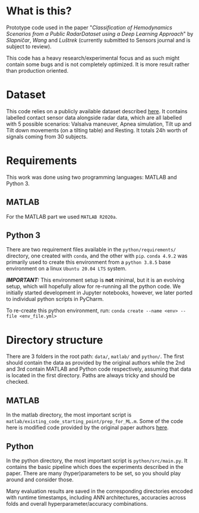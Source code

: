 # What is this?
Prototype code used in the paper "_Classification of Hemodynamics Scenarios from a Public RadarDataset using a Deep Learning Approach_" by _Slapničar_, _Wang_ and _Luštrek_ (currently submitted to Sensors journal and is subject to review).

This code has a heavy research/experimental focus and as such might contain some bugs and is not completely optimized. It is more result rather than production oriented.

# Dataset
This code relies on a publicly available dataset described [here](https://www.nature.com/articles/s41597-020-00629-5). It contains labelled contact sensor data alongside radar data, which are all labelled with 5 possible scenarios: Valsalva maneuver, Apnea simulation, Tilt up and Tilt down movements (on a tilting table) and Resting. It totals 24h worth of signals coming from 30 subjects.

# Requirements
This work was done using two programming languages: MATLAB and Python 3.

## MATLAB
For the MATLAB part we used `MATLAB R2020a`.

## Python 3
There are two requirement files available in the `python/requirements/` directory, one created with `conda`, and the other with `pip`. `conda 4.9.2` was primarily used to create this environment from a `python 3.8.5` base environment on a linux `Ubuntu 20.04 LTS` system.

***IMPORTANT:*** This environment setup is **not** minimal, but it is an evolving setup, which will hopefully allow for re-running all the python code. We initially started development in Jupyter notebooks, however, we later ported to individual python scripts in PyCharm.

To re-create this python environment, run:
`conda create --name <env> --file <env_file.yml>`

# Directory structure
There are 3 folders in the root path: `data/`, `matlab/` and `python/`. The first should contain the data as provided by the original authors while the 2nd and 3rd contain MATLAB and Python code respectively, assuming that data is located in the first directory. Paths are always tricky and should be checked.

## MATLAB
In the matlab directory, the most important script is `matlab/existing_code_starting_point/prep_for_ML.m`. Some of the code here is modified code provided by the original paper authors [here](https://gitlab.com/sven_schellenberger/scidata_phase1).

## Python
In the python directory, the most important script is `python/src/main.py`. It contains the basic pipeline which does the experiments described in the paper. There are many (hyper)parameters to be set, so you should play around and consider those.

Many evaluation results are saved in the corresponding directories encoded with runtime timestamps, including ANN architectures, accuracies across folds and overall hyperparameter/accuracy combinations. 
